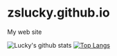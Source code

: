 # zslucky.github.io
My web site

![Lucky's github stats](https://github-readme-stats.vercel.app/api?username=zslucky&show_icons=true&theme=dracula)
[![Top Langs](https://github-readme-stats.vercel.app/api/top-langs/?username=zslucky&layout=compact)](https://github.com/zslucky/github-readme-stats)
